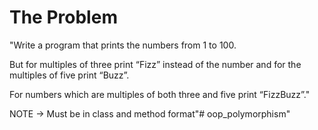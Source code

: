 # The Problem

"Write a program that prints the numbers from 1 to 100.

But for multiples of three print “Fizz” instead of the number and for the multiples of five print “Buzz”.

For numbers which are multiples of both three and five print “FizzBuzz”."

NOTE -> Must be in class and method format"# oop_polymorphism" 
